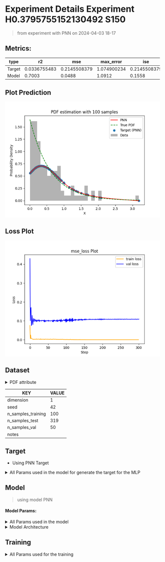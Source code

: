 # Experiment Details Experiment  H0.3795755152130492 S150
> from experiment with PNN
> on 2024-04-03 18-17
## Metrics:
                                                                                                   
| type   | r2           | mse          | max_error   | ise          | kl           | evs          |
|--------|--------------|--------------|-------------|--------------|--------------|--------------|
| Target | 0.0336755483 | 0.2145508379 | 1.074900234 | 0.2145508379 | 0.0673385281 | 0.4395711259 |
| Model  | 0.7003       | 0.0488       | 1.0912      | 0.1558       | 100000       | 0.7226       |
                                                                                                   
## Plot Prediction

<img src="pdf_5b5631d7.png">

## Loss Plot

<img src="loss_5b5631d7.png">

## Dataset

<details><summary>PDF attribute</summary>

#### Dimension 1
                               
| type        | rate | weight |
|-------------|------|--------|
| exponential | 0.6  | 1      |
                               
</details>
                              
| KEY                | VALUE |
|--------------------|-------|
| dimension          | 1     |
| seed               | 42    |
| n_samples_training | 100   |
| n_samples_test     | 319   |
| n_samples_val      | 50    |
| notes              |       |
                              
## Target
- Using PNN Target
<details><summary>All Params used in the model for generate the target for the MLP </summary>

                            
| KEY | VALUE              |
|-----|--------------------|
| h   | 0.3795755152130492 |
                            
</details>

## Model
> using model PNN
#### Model Params:
<details><summary>All Params used in the model </summary>

                                                                
| KEY             | VALUE                                      |
|-----------------|--------------------------------------------|
| dropout         | 0.0                                        |
| hidden_layer    | [(64, Tanh()), (56, Tanh()), (38, Tanh())] |
| last_activation | None                                       |
                                                                
</details>

<details><summary>Model Architecture </summary>

LitModularNN(
  (neural_netowrk_modular): NeuralNetworkModular(
    (dropout): Dropout(p=0.0, inplace=False)
    (output_layer): Linear(in_features=38, out_features=1, bias=True)
    (layers): ModuleList(
      (0): Linear(in_features=1, out_features=64, bias=True)
      (1): Linear(in_features=64, out_features=56, bias=True)
      (2): Linear(in_features=56, out_features=38, bias=True)
    )
    (activation): ModuleList(
      (0-2): 3 x Tanh()
    )
  )
)
</details>

## Training
<details><summary>All Params used for the training </summary>

                               
| KEY           | VALUE       |
|---------------|-------------|
| epochs        | 300         |
| batch_size    | 26          |
| loss_type     | mse_loss    |
| optimizer     | Adam        |
| learning_rate | 0.000874345 |
                               
</details>

